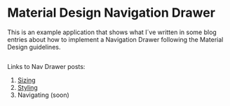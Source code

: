 # Material Design Navigation Drawer

This is an example application that shows what I´ve written in some blog entries about how to implement a Navigation Drawer following the Material Design guidelines.

<p align="center">
  <img ![Screenshot](https://lh4.googleusercontent.com/TVBMHXAxZBd3UD748bYkp7kyAsoULuHMTJ6pbel9kgwjVYxMmSPVaxrkCLEPGHIW3z39YOYJbt-r4Dw=w1896-h875)/>
</p>

Links to Nav Drawer posts:

1. [Sizing](http://goo.gl/Zc3kMT)
2. [Styling](http://goo.gl/rTS3MF)
3. Navigating (soon)


